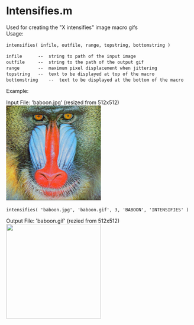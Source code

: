<h1>Intensifies.m</h1>

Used for creating the "X intensifies" image macro gifs  
Usage:
````
intensifies( infile, outfile, range, topstring, bottomstring )
````
```
infile 		-- 	string to path of the input image
outfile 	--	string to the path of the output gif
range		--	maximum pixel displacement when jittering
topstring	--	text to be displayed at top of the macro
bottomstring	--	text to be displayed at the bottom of the macro
```
Example:

Input File: 'baboon.jpg' (resized from 512x512)  
<img src="baboon.jpg" width = 256 height = 256>
````
intensifies( 'baboon.jpg', 'baboon.gif', 3, 'BABOON', 'INTENSIFIES' ) 
````

Output File: 'baboon.gif' (rezied from 512x512)  
<img src="baboon.gif" width = 256 height = 256>
